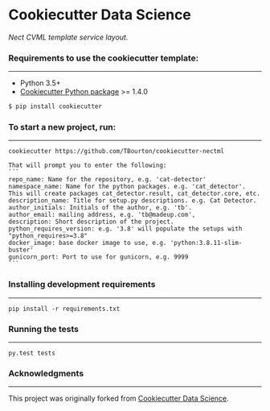 # Cookiecutter Data Science

_Nect CVML template service layout._


### Requirements to use the cookiecutter template:
-----------
 - Python 3.5+
 - [Cookiecutter Python package](http://cookiecutter.readthedocs.org/en/latest/installation.html) >= 1.4.0

``` bash
$ pip install cookiecutter
```

### To start a new project, run:
------------

    cookiecutter https://github.com/TBourton/cookiecutter-nectml

    That will prompt you to enter the following:
    ```
    repo_name: Name for the repository, e.g. 'cat-detector'
    namespace_name: Name for the python packages. e.g. 'cat_detector'. This will create packages cat_detector.result, cat_detector.core, etc.
    description_name: Title for setup.py descriptions. e.g. Cat Detector.
    author_initials: Initials of the author, e.g. 'tb'.
    author_email: mailing address, e.g. 'tb@madeup.com',
    description: Short description of the project.
    python_requires_version: e.g. '3.8' will populate the setups with "python_requires>=3.8"
    docker_image: base docker image to use, e.g. 'python:3.8.11-slim-buster'
    gunicorn_port: Port to use for gunicorn, e.g. 9999
    ```



### Installing development requirements
------------

    pip install -r requirements.txt

### Running the tests
------------

    py.test tests


### Acknowledgments
------------
This project was originally forked from [Cookiecutter Data Science](https://github.com/drivendata/cookiecutter-data-science).
